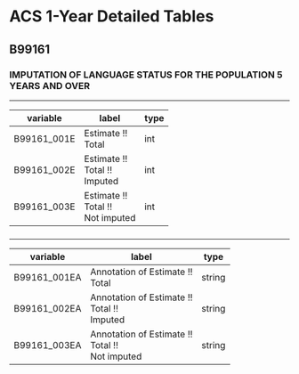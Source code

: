 # ACS 1-Year Detailed Tables

## B99161

### IMPUTATION OF LANGUAGE STATUS FOR THE POPULATION 5 YEARS AND OVER

___

| variable | label | type |
| ----- | ----- | ----- |
| B99161_001E | Estimate !!<br>Total | int |
| B99161_002E | Estimate !!<br>Total !!<br>Imputed | int |
| B99161_003E | Estimate !!<br>Total !!<br>Not imputed | int |
### 

___

| variable | label | type |
| ----- | ----- | ----- |
| B99161_001EA | Annotation of Estimate !!<br>Total | string |
| B99161_002EA | Annotation of Estimate !!<br>Total !!<br>Imputed | string |
| B99161_003EA | Annotation of Estimate !!<br>Total !!<br>Not imputed | string |

